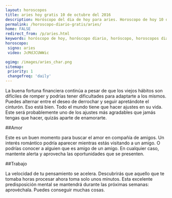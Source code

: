 ```yaml
---
layout: horoscopos
title: aries hoy gratis 10 de octubre del 2016 
description: Horóscopo del dia de hoy para aries. Horoscopo de hoy 10 de octubre del 2016. Las predicciones de amor, trabajo, vida personal gratis.
permalink: /horoscopo-diario-gratis/aries/
home: FALSE
redirect_from: /p/aries.html
keywords: horóscopo de hoy, horóscopo diario, horóscopo, horoscopos diarios gratis del dia de hoy, horóscopo diario gratis,horóscopo 2016, horóscopo esperanza gracia, horoscopo aries hoy, horoscop, horóscopos gratis, horoscopo aries, horoscopo aries 2016, Tarot, Astrologia, Zodíaco, aries, horoscopo gratis
horoscopo:
 signo: aries
 video: JcMdJCUWWic

ogimg: /images/aries_char.png
sitemap:
 priority: 1
 changefreq: 'daily'
---
```



La buena fortuna financiera continúa a pesar de que los viejos hábitos son difíciles de romper y podrías tener dificultades para adaptarte a los mismos. Puedes alternar entre el deseo de derrochar y seguir apretándote el cinturón. Eso está bien. Todo el mundo tiene que hacer ajustes en su vida. Este será probablemente uno de los ajustes más agradables que jamás tengas que hacer, quizás aparte de enamorarte.

##Amor

Este es un buen momento para buscar el amor en compañía de amigos. Un interés romántico podría aparecer mientras estás visitando a un amigo. O podrías conocer a alguien que es amigo de un amigo. En cualquier caso, mantente alerta y aprovecha las oportunidades que se presenten.

##Trabajo

La velocidad de tu pensamiento se acelera. Descubrirás que aquello que te tomaba horas procesar ahora toma solo unos minutos. Esta excelente predisposición mental se mantendrá durante las próximas semanas: aprovéchala. Puedes conseguir muchas cosas.